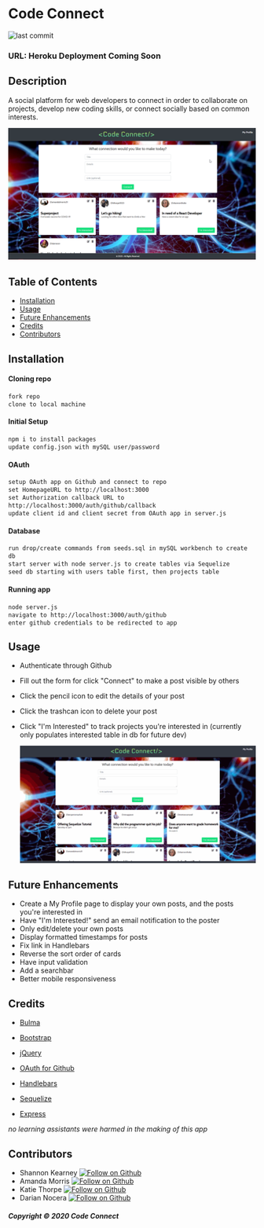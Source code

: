 # Code Connect

![last commit](https://img.shields.io/github/last-commit/darnocer/Project-02-Code-Connect?style=flat-square)

### URL: Heroku Deployment Coming Soon

## Description

A social platform for web developers to connect in order to collaborate on projects, develop new coding skills, or connect socially based on common interests.

![codeconnect](public/images/codeconnect.png)

## Table of Contents

- [Installation](#installation)
- [Usage](#usage)
- [Future Enhancements](#future-enhancements)
- [Credits](#Credits)
- [Contributors](#contributors)

## Installation

#### Cloning repo

```
fork repo
clone to local machine
```

#### Initial Setup

```
npm i to install packages
update config.json with mySQL user/password
```

#### OAuth

```
setup OAuth app on Github and connect to repo
set HomepageURL to http://localhost:3000
set Authorization callback URL to http://localhost:3000/auth/github/callback
update client id and client secret from OAuth app in server.js
```

#### Database

```
run drop/create commands from seeds.sql in mySQL workbench to create db
start server with node server.js to create tables via Sequelize
seed db starting with users table first, then projects table
```

#### Running app

```
node server.js
navigate to http://localhost:3000/auth/github
enter github credentials to be redirected to app
```

## Usage

- Authenticate through Github
- Fill out the form for click "Connect" to make a post visible by others
- Click the pencil icon to edit the details of your post
- Click the trashcan icon to delete your post
- Click "I'm Interested" to track projects you're interested in (currently only populates interested table in db for future dev)

  ![demo](public/images/demo.gif)

## Future Enhancements

- Create a My Profile page to display your own posts, and the posts you're interested in
- Have "I'm Interested!" send an email notification to the poster
- Only edit/delete your own posts
- Display formatted timestamps for posts
- Fix link in Handlebars
- Reverse the sort order of cards
- Have input validation
- Add a searchbar
- Better mobile responsiveness

## Credits

- [Bulma](bulma.io)

- [Bootstrap](https://getbootstrap.com/)

- [jQuery](https://jquery.com/)

- [OAuth for Github](https://developer.github.com/apps/building-oauth-apps/authorizing-oauth-apps/)

- [Handlebars](https://handlebarsjs.com/)

- [Sequelize](https://sequelize.org/)
- [Express](https://www.npmjs.com/package/express)

_no learning assistants were harmed in the making of this app_

## Contributors

- Shannon Kearney [![Follow on Github](https://img.shields.io/github/followers/darnocer?label=Follow&style=social)](https://github.com/shannonthoko)
- Amanda Morris [![Follow on Github](https://img.shields.io/github/followers/darnocer?label=Follow&style=social)](https://github.com/amandalmorris31)
- Katie Thorpe [![Follow on Github](https://img.shields.io/github/followers/darnocer?label=Follow&style=social)](https://github.com/kthorpe1023)
- Darian Nocera [![Follow on Github](https://img.shields.io/github/followers/darnocer?label=Follow&style=social)](http://www.github.com/darnocer)

##### Copyright © 2020 Code Connect
